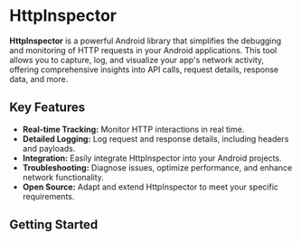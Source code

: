 # HttpInspector

**HttpInspector** is a powerful Android library that simplifies the debugging and monitoring of HTTP requests in your Android applications. This tool allows you to capture, log, and visualize your app's network activity, offering comprehensive insights into API calls, request details, response data, and more.

## Key Features

- **Real-time Tracking:** Monitor HTTP interactions in real time.
- **Detailed Logging:** Log request and response details, including headers and payloads.
- **Integration:** Easily integrate HttpInspector into your Android projects.
- **Troubleshooting:** Diagnose issues, optimize performance, and enhance network functionality.
- **Open Source:** Adapt and extend HttpInspector to meet your specific requirements.

## Getting Started